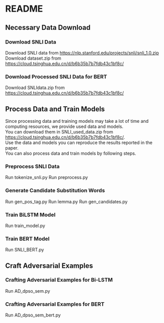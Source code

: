 # README
## Necessary Data Download
### Download SNLI Data
Download SNLI data from https://nlp.stanford.edu/projects/snli/snli_1.0.zip
Download dataset.zip from https://cloud.tsinghua.edu.cn/d/b6b35b7b7fdb43c1bf8c/
### Download Processed SNLI Data for BERT
Download SNLIdata.zip from https://cloud.tsinghua.edu.cn/d/b6b35b7b7fdb43c1bf8c/
## Process Data and Train Models
Since processing data and training models may take a lot of time and computing resources, we provide used data and models.  
You can download them in SNLI_used_data.zip from https://cloud.tsinghua.edu.cn/d/b6b35b7b7fdb43c1bf8c/.  
Use the data and models you can reproduce the results reported in the paper.   
You can also process data and train models by following steps.
### Preprocess SNLI Data
Run tokenize_snli.py
Run preprocess.py
### Generate Candidate Substitution Words
Run gen_pos_tag.py
Run lemma.py
Run gen_candidates.py
### Train BiLSTM Model
Run train_model.py
### Train BERT Model
Run SNLI_BERT.py
## Craft Adversarial Examples
### Crafting Adversarial Examples for Bi-LSTM
Run AD_dpso_sem.py
### Crafting Adversarial Examples for BERT
Run AD_dpso_sem_bert.py
